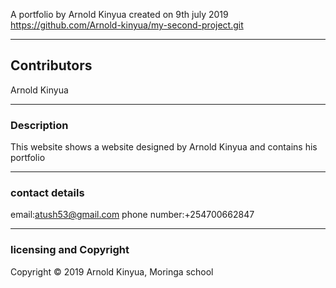 A portfolio by Arnold Kinyua created on 9th july 2019
https://github.com/Arnold-kinyua/my-second-project.git

---

## Contributors
Arnold Kinyua

---

### Description
This website shows a website designed by Arnold Kinyua and contains his portfolio

---

### contact details

email:atush53@gmail.com
phone number:+254700662847

---


### licensing and Copyright

Copyright © 2019 Arnold Kinyua, Moringa school